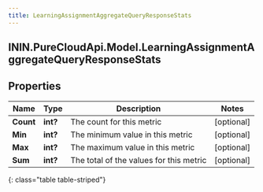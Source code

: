 ```yaml
---
title: LearningAssignmentAggregateQueryResponseStats
---
```

## ININ.PureCloudApi.Model.LearningAssignmentAggregateQueryResponseStats

## Properties

|Name | Type | Description | Notes|
|------------ | ------------- | ------------- | -------------|
| **Count** | **int?** | The count for this metric | [optional] |
| **Min** | **int?** | The minimum value in this metric | [optional] |
| **Max** | **int?** | The maximum value in this metric | [optional] |
| **Sum** | **int?** | The total of the values for this metric | [optional] |
{: class="table table-striped"}


